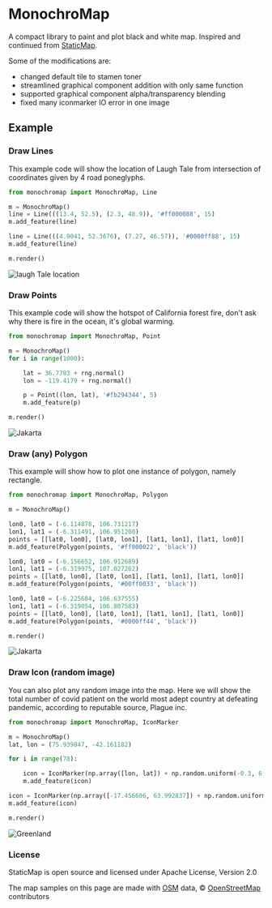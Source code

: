 # MonochroMap

A compact library to paint and plot black and white map. Inspired and continued from [StaticMap](https://github.com/komoot/staticmap).

Some of the modifications are:
- changed default tile to stamen toner
- streamlined graphical component addition with only same function
- supported graphical component alpha/transparency blending
- fixed many iconmarker IO error in one image

## Example
### Draw Lines
This example code will show the location of Laugh Tale from intersection of coordinates given by 4 road poneglyphs.

```python
from monochromap import MonochroMap, Line

m = MonochroMap()
line = Line(((13.4, 52.5), (2.3, 48.9)), '#ff000088', 15)
m.add_feature(line)

line = Line(((4.9041, 52.3676), (7.27, 46.57)), '#0000ff88', 15)
m.add_feature(line)

m.render()
```
![laugh Tale location](/samples/laugh_tale.png?raw=true)

### Draw Points
This example code will show the hotspot of California forest fire, don't ask why there is fire in the ocean, it's global warming.
```python
from monochromap import MonochroMap, Point

m = MonochroMap()
for i in range(1000):

    lat = 36.7783 + rng.normal()
    lon = -119.4179 + rng.normal()

    p = Point((lon, lat), '#fb294344', 5)
    m.add_feature(p)

m.render()
```
![Jakarta](/samples/california.png?raw=true)

### Draw (any) Polygon
This example will show how to plot one instance of polygon, namely rectangle.
```python
from monochromap import MonochroMap, Polygon

m = MonochroMap()

lon0, lat0 = (-6.114878, 106.731217)
lon1, lat1 = (-6.311491, 106.951200)
points = [[lat0, lon0], [lat0, lon1], [lat1, lon1], [lat1, lon0]]
m.add_feature(Polygon(points, '#ff000022', 'black'))

lon0, lat0 = (-6.156652, 106.912689)
lon1, lat1 = (-6.319975, 107.027262)
points = [[lat0, lon0], [lat0, lon1], [lat1, lon1], [lat1, lon0]]
m.add_feature(Polygon(points, '#00ff0033', 'black'))

lon0, lat0 = (-6.225684, 106.637555)
lon1, lat1 = (-6.319054, 106.807583)
points = [[lat0, lon0], [lat0, lon1], [lat1, lon1], [lat1, lon0]]
m.add_feature(Polygon(points, '#0000ff44', 'black'))

m.render()
```
![Jakarta](/samples/jakarta_polygon.png?raw=true)

### Draw Icon (random image)
You can also plot any random image into the map. Here we will show the total number of covid patient on the world most adept country at defeating pandemic, according to reputable source, Plague inc.

```python
from monochromap import MonochroMap, IconMarker

m = MonochroMap()
lat, lon = (75.939847, -42.161182)

for i in range(78):

    icon = IconMarker(np.array([lon, lat]) + np.random.uniform(-0.3, 6.7, 2), '../samples/covid.png', 0, 0)
    m.add_feature(icon)

icon = IconMarker(np.array([-17.456606, 63.992837]) + np.random.uniform(-0.1, 0.1, 2), '../samples/covid.png', 0, 0)
m.add_feature(icon)

m.render()
```
![Greenland](/samples/greenland.png?raw=true)

### License
StaticMap is open source and licensed under Apache License, Version 2.0

The map samples on this page are made with [OSM](http://www.osm.org) data, © [OpenStreetMap](http://www.openstreetmap.org/copyright) contributors
